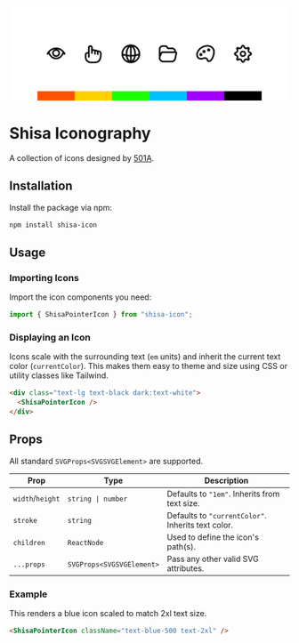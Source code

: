 ![Banner Image](/www/public/banner.png)

# Shisa Iconography

A collection of icons designed by [501A](https://501A.vercel.app).

## Installation

Install the package via npm:

```bash
npm install shisa-icon
```

## Usage

### Importing Icons

Import the icon components you need:

```javascript
import { ShisaPointerIcon } from "shisa-icon";
```

### Displaying an Icon

Icons scale with the surrounding text (`em` units) and inherit the current text color (`currentColor`). This makes them easy to theme and size using CSS or utility classes like Tailwind.

```html
<div class="text-lg text-black dark:text-white">
  <ShisaPointerIcon />
</div>
```

## Props

All standard `SVGProps<SVGSVGElement>` are supported.

| Prop             | Type                      | Description                                        |
| ---------------- | ------------------------- | -------------------------------------------------- |
| `width`/`height` | `string \| number`        | Defaults to `"1em"`. Inherits from text size.      |
| `stroke`         | `string`                  | Defaults to `"currentColor"`. Inherits text color. |
| `children`       | `ReactNode`               | Used to define the icon's path(s).                 |
| `...props`       | `SVGProps<SVGSVGElement>` | Pass any other valid SVG attributes.               |

### Example

This renders a blue icon scaled to match 2xl text size.

```html
<ShisaPointerIcon className="text-blue-500 text-2xl" />
```
